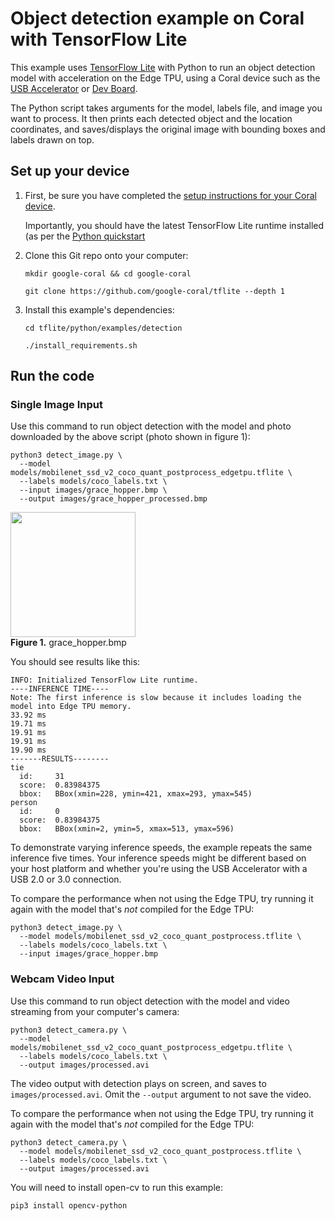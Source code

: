 # Object detection example on Coral with TensorFlow Lite

This example uses [TensorFlow Lite](https://tensorflow.org/lite) with Python
to run an object detection model with acceleration on the Edge TPU, using a
Coral device such as the
[USB Accelerator](https://coral.withgoogle.com/products/accelerator) or
[Dev Board](https://coral.withgoogle.com/products/dev-board).

The Python script takes arguments for the model, labels file, and image
you want to process. It then prints each detected object and the location
coordinates, and saves/displays the original image with bounding boxes and
labels drawn on top.

## Set up your device

1.  First, be sure you have completed the [setup instructions for your Coral
    device](https://coral.withgoogle.com/docs/accelerator/get-started/).

    Importantly, you should have the latest TensorFlow Lite runtime installed
    (as per the [Python quickstart](
    https://www.tensorflow.org/lite/guide/python)

2.  Clone this Git repo onto your computer:

    ```
    mkdir google-coral && cd google-coral

    git clone https://github.com/google-coral/tflite --depth 1
    ```

3.  Install this example's dependencies:

    ```
    cd tflite/python/examples/detection

    ./install_requirements.sh
    ```

## Run the code

### Single Image Input

Use this command to run object detection with the model and photo
downloaded by the above script (photo shown in figure 1):

```
python3 detect_image.py \
  --model models/mobilenet_ssd_v2_coco_quant_postprocess_edgetpu.tflite \
  --labels models/coco_labels.txt \
  --input images/grace_hopper.bmp \
  --output images/grace_hopper_processed.bmp
```

<img width="200"
     src="https://github.com/google-coral/edgetpu/raw/master/test_data/grace_hopper.bmp" />
<br><b>Figure 1.</b> grace_hopper.bmp

You should see results like this:

```
INFO: Initialized TensorFlow Lite runtime.
----INFERENCE TIME----
Note: The first inference is slow because it includes loading the model into Edge TPU memory.
33.92 ms
19.71 ms
19.91 ms
19.91 ms
19.90 ms
-------RESULTS--------
tie
  id:     31
  score:  0.83984375
  bbox:   BBox(xmin=228, ymin=421, xmax=293, ymax=545)
person
  id:     0
  score:  0.83984375
  bbox:   BBox(xmin=2, ymin=5, xmax=513, ymax=596)
```

To demonstrate varying inference speeds, the example repeats the same inference
five times. Your inference speeds might be different based on your host platform
and whether you're using the USB Accelerator with a USB 2.0 or 3.0 connection.

To compare the performance when not using the Edge TPU, try
running it again with the model that's *not* compiled for the Edge TPU:

```
python3 detect_image.py \
  --model models/mobilenet_ssd_v2_coco_quant_postprocess.tflite \
  --labels models/coco_labels.txt \
  --input images/grace_hopper.bmp
```


### Webcam Video Input

Use this command to run object detection with the model and video streaming from your computer's camera:

```
python3 detect_camera.py \
  --model models/mobilenet_ssd_v2_coco_quant_postprocess_edgetpu.tflite \
  --labels models/coco_labels.txt \
  --output images/processed.avi
```

The video output with detection plays on screen, and saves to `images/processed.avi`. Omit the `--output` argument to not save the video.

To compare the performance when not using the Edge TPU, try
running it again with the model that's *not* compiled for the Edge TPU:

```
python3 detect_camera.py \
  --model models/mobilenet_ssd_v2_coco_quant_postprocess.tflite \
  --labels models/coco_labels.txt \
  --output images/processed.avi
```

You will need to install open-cv to run this example:

```
pip3 install opencv-python
```